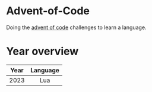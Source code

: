 # Advent-of-Code
Doing the [advent of code](https://adventofcode.com/) challenges to learn a language.

# Year overview
|**Year**|**Language**|
|:------:|:-----------:|
|2023|Lua|
